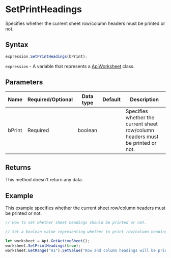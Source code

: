 # SetPrintHeadings

Specifies whether the current sheet row/column headers must be printed or not.

## Syntax

```javascript
expression.SetPrintHeadings(bPrint);
```

`expression` - A variable that represents a [ApiWorksheet](../ApiWorksheet.md) class.

## Parameters

| **Name** | **Required/Optional** | **Data type** | **Default** | **Description** |
| ------------- | ------------- | ------------- | ------------- | ------------- |
| bPrint | Required | boolean |  | Specifies whether the current sheet row/column headers must be printed or not. |

## Returns

This method doesn't return any data.

## Example

This example specifies whether the current sheet row/column headers must be printed or not.

```javascript editor-xlsx
// How to set whether sheet headings should be printed or not.

// Set a boolean value representing whether to print row/column headings or not.

let worksheet = Api.GetActiveSheet();
worksheet.SetPrintHeadings(true);
worksheet.GetRange("A1").SetValue("Row and column headings will be printed with this page: " + worksheet.GetPrintHeadings());

```
